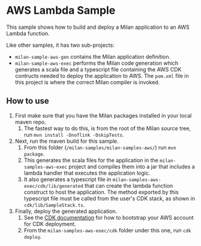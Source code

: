 # AWS Lambda Sample
This sample shows how to build and deploy a Milan application to an AWS Lambda function.

Like other samples, it has two sub-projects:
* `milan-sample-aws-gen` contains the Milan application definition.
* `milan-sample-aws-exec` performs the Milan code generation which generates a scala file and a typescript file containing the AWS CDK contructs needed to deploy the application to AWS.
The `pom.xml` file in this project is where the correct Milan compiler is invoked.

## How to use

1. First make sure that you have the Milan packages installed in your local maven repo. 
   1. The fastest way to do this, is from the root of the Milan source tree, run `mvn install -Dnoflink -DskipTests`.
1. Next, run the maven build for this sample.
   1. From this folder (`/milan-samples/milan-samples-aws/`) run `mvn package`.
   1. This generates the scala files for the application in the `milan-samples-aws-exec` project and compiles them into a jar that includes a lambda handler that executes the application logic.
   1. It also generates a typescript file in `milan-samples-aws-exec/cdk/lib/generated` that can create the lambda function construct to host the application.
    The method exported by this typescript file must be called from the user's CDK stack, as shown in `cdk/lib/SampleStack.ts`.
1. Finally, deploy the generated application.
   1. See the [CDK documentation](https://docs.aws.amazon.com/cdk/v2/guide/bootstrapping.html) for how to bootstrap your AWS account for CDK deployment.
   1. From the `milan-samples-aws-exec/cdk` folder under this one, run `cdk deploy`.
